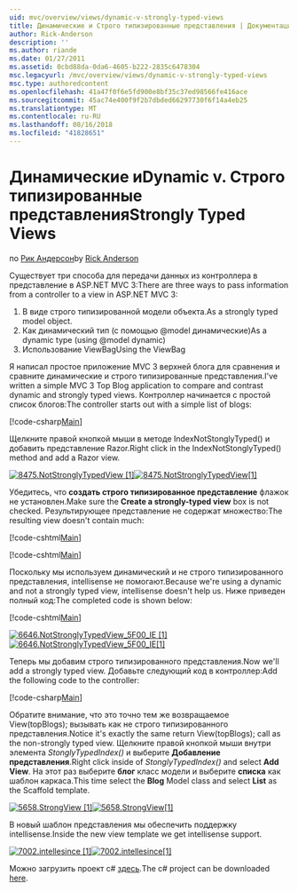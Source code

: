 ```yaml
---
uid: mvc/overview/views/dynamic-v-strongly-typed-views
title: Динамические и Строго типизированные представления | Документация Майкрософт
author: Rick-Anderson
description: ''
ms.author: riande
ms.date: 01/27/2011
ms.assetid: 0cbd88da-0da6-4605-b222-2835c6478304
msc.legacyurl: /mvc/overview/views/dynamic-v-strongly-typed-views
msc.type: authoredcontent
ms.openlocfilehash: 41a47f0f6e5fd900e8bf35c37ed98566fe416ace
ms.sourcegitcommit: 45ac74e400f9f2b7dbded66297730f6f14a4eb25
ms.translationtype: MT
ms.contentlocale: ru-RU
ms.lasthandoff: 08/16/2018
ms.locfileid: "41828651"
---
```

<a name="dynamic-v-strongly-typed-views"></a><span data-ttu-id="99ec8-103">Динамические и</span><span class="sxs-lookup"><span data-stu-id="99ec8-103">Dynamic v.</span></span> <span data-ttu-id="99ec8-104">Строго типизированные представления</span><span class="sxs-lookup"><span data-stu-id="99ec8-104">Strongly Typed Views</span></span>
====================
<span data-ttu-id="99ec8-105">по [Рик Андерсон](https://github.com/Rick-Anderson)</span><span class="sxs-lookup"><span data-stu-id="99ec8-105">by [Rick Anderson](https://github.com/Rick-Anderson)</span></span>

<span data-ttu-id="99ec8-106">Существует три способа для передачи данных из контроллера в представление в ASP.NET MVC 3:</span><span class="sxs-lookup"><span data-stu-id="99ec8-106">There are three ways to pass information from a controller to a view in ASP.NET MVC 3:</span></span>

1. <span data-ttu-id="99ec8-107">В виде строго типизированной модели объекта.</span><span class="sxs-lookup"><span data-stu-id="99ec8-107">As a strongly typed model object.</span></span>
2. <span data-ttu-id="99ec8-108">Как динамический тип (с помощью @model динамические)</span><span class="sxs-lookup"><span data-stu-id="99ec8-108">As a dynamic type (using @model dynamic)</span></span>
3. <span data-ttu-id="99ec8-109">Использование ViewBag</span><span class="sxs-lookup"><span data-stu-id="99ec8-109">Using the ViewBag</span></span>

<span data-ttu-id="99ec8-110">Я написал простое приложение MVC 3 верхней блога для сравнения и сравните динамические и строго типизированные представления.</span><span class="sxs-lookup"><span data-stu-id="99ec8-110">I've written a simple MVC 3 Top Blog application to compare and contrast dynamic and strongly typed views.</span></span> <span data-ttu-id="99ec8-111">Контроллер начинается с простой список блогов:</span><span class="sxs-lookup"><span data-stu-id="99ec8-111">The controller starts out with a simple list of blogs:</span></span>

[!code-csharp[Main](dynamic-v-strongly-typed-views/samples/sample1.cs)]

<span data-ttu-id="99ec8-112">Щелкните правой кнопкой мыши в методе IndexNotStonglyTyped() и добавить представление Razor.</span><span class="sxs-lookup"><span data-stu-id="99ec8-112">Right click in the IndexNotStonglyTyped() method and add a Razor view.</span></span>

<span data-ttu-id="99ec8-113">[![8475.NotStronglyTypedView [1]](dynamic-v-strongly-typed-views/_static/image2.png)](dynamic-v-strongly-typed-views/_static/image1.png)</span><span class="sxs-lookup"><span data-stu-id="99ec8-113">[![8475.NotStronglyTypedView[1]](dynamic-v-strongly-typed-views/_static/image2.png)](dynamic-v-strongly-typed-views/_static/image1.png)</span></span>

<span data-ttu-id="99ec8-114">Убедитесь, что **создать строго типизированное представление** флажок не установлен.</span><span class="sxs-lookup"><span data-stu-id="99ec8-114">Make sure the **Create a strongly-typed view** box is not checked.</span></span> <span data-ttu-id="99ec8-115">Результирующее представление не содержат множество:</span><span class="sxs-lookup"><span data-stu-id="99ec8-115">The resulting view doesn't contain much:</span></span>

[!code-cshtml[Main](dynamic-v-strongly-typed-views/samples/sample2.cshtml)]

[!code-cshtml[Main](dynamic-v-strongly-typed-views/samples/sample3.cshtml)]

<span data-ttu-id="99ec8-116">Поскольку мы используем динамический и не строго типизированного представления, intellisense не помогают.</span><span class="sxs-lookup"><span data-stu-id="99ec8-116">Because we're using a dynamic and not a strongly typed view, intellisense doesn't help us.</span></span> <span data-ttu-id="99ec8-117">Ниже приведен полный код:</span><span class="sxs-lookup"><span data-stu-id="99ec8-117">The completed code is shown below:</span></span>

[!code-cshtml[Main](dynamic-v-strongly-typed-views/samples/sample4.cshtml)]

<span data-ttu-id="99ec8-118">[![6646.NotStronglyTypedView_5F00_IE [1]](dynamic-v-strongly-typed-views/_static/image4.png)](dynamic-v-strongly-typed-views/_static/image3.png)</span><span class="sxs-lookup"><span data-stu-id="99ec8-118">[![6646.NotStronglyTypedView_5F00_IE[1]](dynamic-v-strongly-typed-views/_static/image4.png)](dynamic-v-strongly-typed-views/_static/image3.png)</span></span>

<span data-ttu-id="99ec8-119">Теперь мы добавим строго типизированного представления.</span><span class="sxs-lookup"><span data-stu-id="99ec8-119">Now we'll add a strongly typed view.</span></span> <span data-ttu-id="99ec8-120">Добавьте следующий код в контроллер:</span><span class="sxs-lookup"><span data-stu-id="99ec8-120">Add the following code to the controller:</span></span>

[!code-csharp[Main](dynamic-v-strongly-typed-views/samples/sample5.cs)]


<span data-ttu-id="99ec8-121">Обратите внимание, что это точно тем же возвращаемое View(topBlogs); вызывать как не строго типизированного представления.</span><span class="sxs-lookup"><span data-stu-id="99ec8-121">Notice it's exactly the same return View(topBlogs); call as the non-strongly typed view.</span></span> <span data-ttu-id="99ec8-122">Щелкните правой кнопкой мыши внутри элемента *StonglyTypedIndex()* и выберите **Добавление представления**.</span><span class="sxs-lookup"><span data-stu-id="99ec8-122">Right click inside of *StonglyTypedIndex()* and select **Add View**.</span></span> <span data-ttu-id="99ec8-123">На этот раз выберите **блог** класс модели и выберите **списка** как шаблон каркаса.</span><span class="sxs-lookup"><span data-stu-id="99ec8-123">This time select the **Blog** Model class and select **List** as the Scaffold template.</span></span>

<span data-ttu-id="99ec8-124">[![5658.StrongView [1]](dynamic-v-strongly-typed-views/_static/image6.png)](dynamic-v-strongly-typed-views/_static/image5.png)</span><span class="sxs-lookup"><span data-stu-id="99ec8-124">[![5658.StrongView[1]](dynamic-v-strongly-typed-views/_static/image6.png)](dynamic-v-strongly-typed-views/_static/image5.png)</span></span>

<span data-ttu-id="99ec8-125">В новый шаблон представления мы обеспечить поддержку intellisense.</span><span class="sxs-lookup"><span data-stu-id="99ec8-125">Inside the new view template we get intellisense support.</span></span>

<span data-ttu-id="99ec8-126">[![7002.intellesince [1]](dynamic-v-strongly-typed-views/_static/image8.png)](dynamic-v-strongly-typed-views/_static/image7.png)</span><span class="sxs-lookup"><span data-stu-id="99ec8-126">[![7002.intellesince[1]](dynamic-v-strongly-typed-views/_static/image8.png)](dynamic-v-strongly-typed-views/_static/image7.png)</span></span>

<span data-ttu-id="99ec8-127">Можно загрузить проект c# [здесь](https://blogs.msdn.com/cfs-file.ashx/__key/CommunityServer-Blogs-Components-WeblogFiles/00-00-01-11-73-SSMS/1817.Mvc3ViewDemo.zip).</span><span class="sxs-lookup"><span data-stu-id="99ec8-127">The c# project can be downloaded [here](https://blogs.msdn.com/cfs-file.ashx/__key/CommunityServer-Blogs-Components-WeblogFiles/00-00-01-11-73-SSMS/1817.Mvc3ViewDemo.zip).</span></span>
